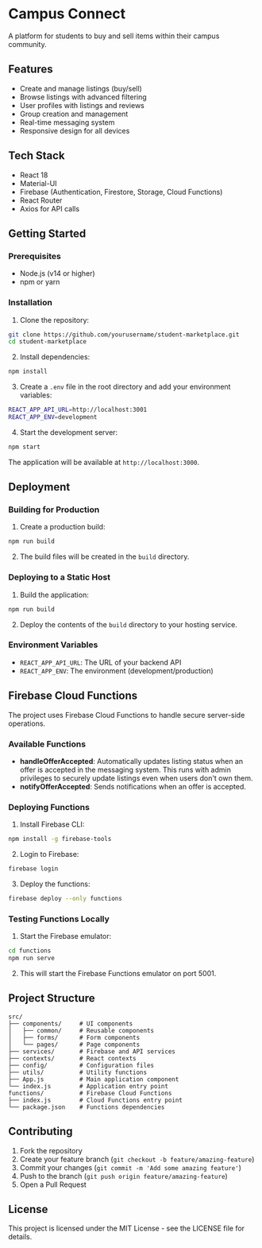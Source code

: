 # Campus Connect

A platform for students to buy and sell items within their campus community.

## Features

- Create and manage listings (buy/sell)
- Browse listings with advanced filtering
- User profiles with listings and reviews
- Group creation and management
- Real-time messaging system
- Responsive design for all devices

## Tech Stack

- React 18
- Material-UI
- Firebase (Authentication, Firestore, Storage, Cloud Functions)
- React Router
- Axios for API calls

## Getting Started

### Prerequisites

- Node.js (v14 or higher)
- npm or yarn

### Installation

1. Clone the repository:
```bash
git clone https://github.com/yourusername/student-marketplace.git
cd student-marketplace
```

2. Install dependencies:
```bash
npm install
```

3. Create a `.env` file in the root directory and add your environment variables:
```bash
REACT_APP_API_URL=http://localhost:3001
REACT_APP_ENV=development
```

4. Start the development server:
```bash
npm start
```

The application will be available at `http://localhost:3000`.

## Deployment

### Building for Production

1. Create a production build:
```bash
npm run build
```

2. The build files will be created in the `build` directory.

### Deploying to a Static Host

1. Build the application:
```bash
npm run build
```

2. Deploy the contents of the `build` directory to your hosting service.

### Environment Variables

- `REACT_APP_API_URL`: The URL of your backend API
- `REACT_APP_ENV`: The environment (development/production)

## Firebase Cloud Functions

The project uses Firebase Cloud Functions to handle secure server-side operations.

### Available Functions

- **handleOfferAccepted**: Automatically updates listing status when an offer is accepted in the messaging system. This runs with admin privileges to securely update listings even when users don't own them.
- **notifyOfferAccepted**: Sends notifications when an offer is accepted.

### Deploying Functions

1. Install Firebase CLI:
```bash
npm install -g firebase-tools
```

2. Login to Firebase:
```bash
firebase login
```

3. Deploy the functions:
```bash
firebase deploy --only functions
```

### Testing Functions Locally

1. Start the Firebase emulator:
```bash
cd functions
npm run serve
```

2. This will start the Firebase Functions emulator on port 5001.

## Project Structure

```
src/
├── components/     # UI components
│   ├── common/     # Reusable components
│   ├── forms/      # Form components
│   └── pages/      # Page components
├── services/       # Firebase and API services
├── contexts/       # React contexts
├── config/         # Configuration files
├── utils/          # Utility functions
├── App.js          # Main application component
└── index.js        # Application entry point
functions/          # Firebase Cloud Functions
├── index.js        # Cloud Functions entry point
└── package.json    # Functions dependencies
```

## Contributing

1. Fork the repository
2. Create your feature branch (`git checkout -b feature/amazing-feature`)
3. Commit your changes (`git commit -m 'Add some amazing feature'`)
4. Push to the branch (`git push origin feature/amazing-feature`)
5. Open a Pull Request

## License

This project is licensed under the MIT License - see the LICENSE file for details.
